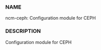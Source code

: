 ### NAME

ncm-ceph: Configuration module for CEPH

### DESCRIPTION

Configuration module for CEPH


